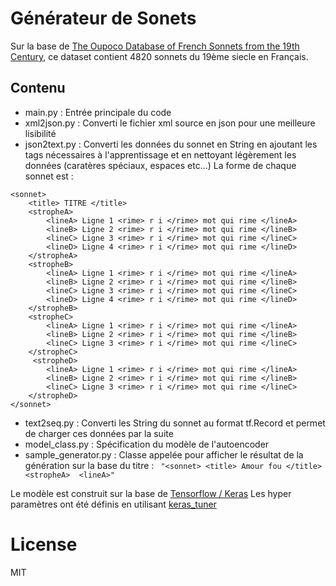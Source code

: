 # Générateur de Sonets

Sur la base de [The Oupoco Database of French Sonnets from the 19th Century](https://openhumanitiesdata.metajnl.com/articles/10.5334/johd.89), ce dataset contient 4820 sonnets du 19ème siecle en Français.

## Contenu
* main.py : Entrée principale du code
* xml2json.py : Converti le fichier xml source en json pour une meilleure lisibilité
* json2text.py : Converti les données du sonnet en String en ajoutant les tags nécessaires à l'apprentissage et en nettoyant légèrement les données (caratères spéciaux, espaces etc...)
La forme de chaque sonnet est : 
```
<sonnet>
    <title> TITRE </title>  
    <stropheA> 
        <lineA> Ligne 1 <rime> r i </rime> mot qui rime </lineA> 
        <lineB> Ligne 2 <rime> r i </rime> mot qui rime </lineB> 
        <lineC> Ligne 3 <rime> r i </rime> mot qui rime </lineC> 
        <lineD> Ligne 4 <rime> r i </rime> mot qui rime </lineD> 
    </stropheA> 
    <stropheB> 
        <lineA> Ligne 1 <rime> r i </rime> mot qui rime </lineA> 
        <lineB> Ligne 2 <rime> r i </rime> mot qui rime </lineB> 
        <lineC> Ligne 3 <rime> r i </rime> mot qui rime </lineC> 
        <lineD> Ligne 4 <rime> r i </rime> mot qui rime </lineD> 
    </stropheB>
    <stropheC> 
        <lineA> Ligne 1 <rime> r i </rime> mot qui rime </lineA> 
        <lineB> Ligne 2 <rime> r i </rime> mot qui rime </lineB> 
        <lineC> Ligne 3 <rime> r i </rime> mot qui rime </lineC>  
    </stropheC> 
     <stropheD> 
        <lineA> Ligne 1 <rime> r i </rime> mot qui rime </lineA> 
        <lineB> Ligne 2 <rime> r i </rime> mot qui rime </lineB> 
        <lineC> Ligne 3 <rime> r i </rime> mot qui rime </lineC> 
    </stropheD>
</sonnet>
``` 
* text2seq.py : Converti les String du sonnet au format tf.Record et permet de charger ces données par la suite
* model_class.py : Spécification du modèle de l'autoencoder
* sample_generator.py : Classe appelée pour afficher le résultat de la génération sur la base du titre : 
``` "<sonnet> <title> Amour fou </title>  <stropheA>  <lineA>"``` 

Le modèle est construit sur la base de [Tensorflow / Keras](https://keras.io)
Les hyper paramètres ont été définis en utilisant [keras_tuner](https://keras.io/keras_tuner/) 


# License

MIT

